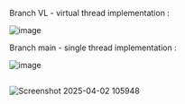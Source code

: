 Branch VL - virtual thread implementation :

![image](https://github.com/user-attachments/assets/184e94d3-0104-4558-a59c-947076967f72)

Branch main - single thread implementation : 

![image](https://github.com/user-attachments/assets/6b0f2b4b-95bc-468c-b9b3-c5dd52954a2f)

##
![Screenshot 2025-04-02 105948](https://github.com/user-attachments/assets/02934665-9431-4f08-aa50-a2d346a0d998)
